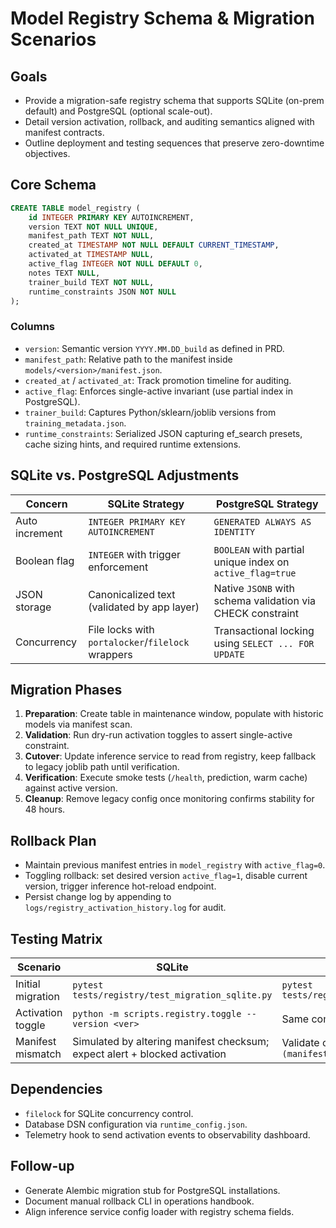 # Model Registry Schema & Migration Scenarios

## Goals
- Provide a migration-safe registry schema that supports SQLite (on-prem default) and PostgreSQL (optional scale-out).
- Detail version activation, rollback, and auditing semantics aligned with manifest contracts.
- Outline deployment and testing sequences that preserve zero-downtime objectives.

## Core Schema
```sql
CREATE TABLE model_registry (
    id INTEGER PRIMARY KEY AUTOINCREMENT,
    version TEXT NOT NULL UNIQUE,
    manifest_path TEXT NOT NULL,
    created_at TIMESTAMP NOT NULL DEFAULT CURRENT_TIMESTAMP,
    activated_at TIMESTAMP NULL,
    active_flag INTEGER NOT NULL DEFAULT 0,
    notes TEXT NULL,
    trainer_build TEXT NOT NULL,
    runtime_constraints JSON NOT NULL
);
```

### Columns
- `version`: Semantic version `YYYY.MM.DD_build` as defined in PRD.
- `manifest_path`: Relative path to the manifest inside `models/<version>/manifest.json`.
- `created_at` / `activated_at`: Track promotion timeline for auditing.
- `active_flag`: Enforces single-active invariant (use partial index in PostgreSQL).
- `trainer_build`: Captures Python/sklearn/joblib versions from `training_metadata.json`.
- `runtime_constraints`: Serialized JSON capturing ef_search presets, cache sizing hints, and required runtime extensions.

## SQLite vs. PostgreSQL Adjustments
| Concern | SQLite Strategy | PostgreSQL Strategy |
| --- | --- | --- |
| Auto increment | `INTEGER PRIMARY KEY AUTOINCREMENT` | `GENERATED ALWAYS AS IDENTITY` |
| Boolean flag | `INTEGER` with trigger enforcement | `BOOLEAN` with partial unique index on `active_flag=true` |
| JSON storage | Canonicalized text (validated by app layer) | Native `JSONB` with schema validation via CHECK constraint |
| Concurrency | File locks with `portalocker`/`filelock` wrappers | Transactional locking using `SELECT ... FOR UPDATE` |

## Migration Phases
1. **Preparation**: Create table in maintenance window, populate with historic models via manifest scan.
2. **Validation**: Run dry-run activation toggles to assert single-active constraint.
3. **Cutover**: Update inference service to read from registry, keep fallback to legacy joblib path until verification.
4. **Verification**: Execute smoke tests (`/health`, prediction, warm cache) against active version.
5. **Cleanup**: Remove legacy config once monitoring confirms stability for 48 hours.

## Rollback Plan
- Maintain previous manifest entries in `model_registry` with `active_flag=0`.
- Toggling rollback: set desired version `active_flag=1`, disable current version, trigger inference hot-reload endpoint.
- Persist change log by appending to `logs/registry_activation_history.log` for audit.

## Testing Matrix
| Scenario | SQLite | PostgreSQL |
| --- | --- | --- |
| Initial migration | `pytest tests/registry/test_migration_sqlite.py` | `pytest tests/registry/test_migration_postgres.py` |
| Activation toggle | `python -m scripts.registry.toggle --version <ver>` | Same command with DSN override |
| Manifest mismatch | Simulated by altering manifest checksum; expect alert + blocked activation | Validate constraint violation via `CHECK (manifest_path <> '')` |

## Dependencies
- `filelock` for SQLite concurrency control.
- Database DSN configuration via `runtime_config.json`.
- Telemetry hook to send activation events to observability dashboard.

## Follow-up
- Generate Alembic migration stub for PostgreSQL installations.
- Document manual rollback CLI in operations handbook.
- Align inference service config loader with registry schema fields.
